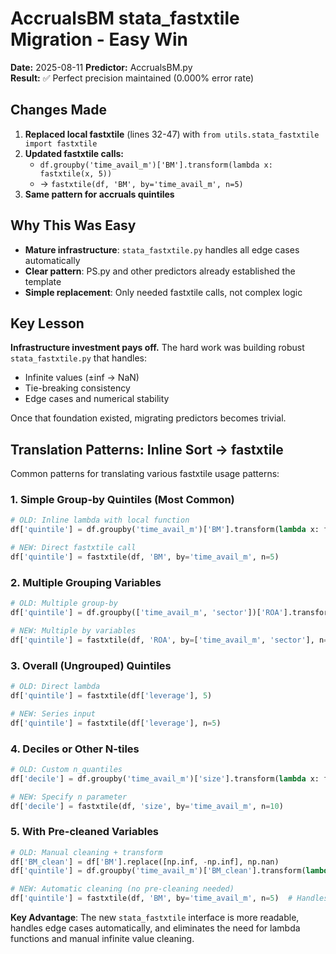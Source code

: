 # AccrualsBM stata_fastxtile Migration - Easy Win

**Date:** 2025-08-11
**Predictor:** AccrualsBM.py  
**Result:** ✅ Perfect precision maintained (0.000% error rate)

## Changes Made

1. **Replaced local fastxtile** (lines 32-47) with `from utils.stata_fastxtile import fastxtile`
2. **Updated fastxtile calls:**
   - `df.groupby('time_avail_m')['BM'].transform(lambda x: fastxtile(x, 5))`  
   - → `fastxtile(df, 'BM', by='time_avail_m', n=5)`
3. **Same pattern for accruals quintiles**

## Why This Was Easy

- **Mature infrastructure**: `stata_fastxtile.py` handles all edge cases automatically
- **Clear pattern**: PS.py and other predictors already established the template
- **Simple replacement**: Only needed fastxtile calls, not complex logic

## Key Lesson

**Infrastructure investment pays off.** The hard work was building robust `stata_fastxtile.py` that handles:
- Infinite values (±inf → NaN)  
- Tie-breaking consistency
- Edge cases and numerical stability

Once that foundation existed, migrating predictors becomes trivial.

## Translation Patterns: Inline Sort → fastxtile

Common patterns for translating various fastxtile usage patterns:

### 1. Simple Group-by Quintiles (Most Common)
```python
# OLD: Inline lambda with local function
df['quintile'] = df.groupby('time_avail_m')['BM'].transform(lambda x: fastxtile(x, 5))

# NEW: Direct fastxtile call
df['quintile'] = fastxtile(df, 'BM', by='time_avail_m', n=5)
```

### 2. Multiple Grouping Variables
```python
# OLD: Multiple group-by
df['quintile'] = df.groupby(['time_avail_m', 'sector'])['ROA'].transform(lambda x: fastxtile(x, 5))

# NEW: Multiple by variables
df['quintile'] = fastxtile(df, 'ROA', by=['time_avail_m', 'sector'], n=5)
```

### 3. Overall (Ungrouped) Quintiles
```python
# OLD: Direct lambda
df['quintile'] = fastxtile(df['leverage'], 5)

# NEW: Series input
df['quintile'] = fastxtile(df['leverage'], n=5)
```

### 4. Deciles or Other N-tiles
```python
# OLD: Custom n_quantiles
df['decile'] = df.groupby('time_avail_m')['size'].transform(lambda x: fastxtile(x, 10))

# NEW: Specify n parameter
df['decile'] = fastxtile(df, 'size', by='time_avail_m', n=10)
```

### 5. With Pre-cleaned Variables
```python
# OLD: Manual cleaning + transform
df['BM_clean'] = df['BM'].replace([np.inf, -np.inf], np.nan)
df['quintile'] = df.groupby('time_avail_m')['BM_clean'].transform(lambda x: fastxtile(x, 5))

# NEW: Automatic cleaning (no pre-cleaning needed)
df['quintile'] = fastxtile(df, 'BM', by='time_avail_m', n=5)  # Handles inf automatically
```

**Key Advantage**: The new `stata_fastxtile` interface is more readable, handles edge cases automatically, and eliminates the need for lambda functions and manual infinite value cleaning.
